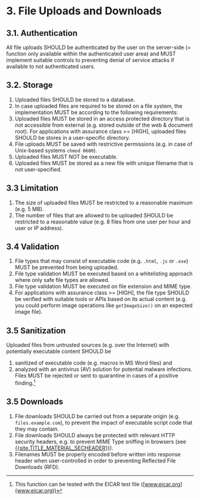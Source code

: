 # 3. File Uploads and Downloads

## 3.1. Authentication
All file uploads SHOULD be authenticated by the user on the server-side (= function only available within the authenticated user area) and MUST implement suitable controls to preventing denial of service attacks if available to not authenticated users.

## 3.2. Storage
1. Uploaded files SHOULD be stored to a database.
2. In case uploaded files are required to be stored on a file system, the implementation MUST be according to the following requirements:
3. Uploaded files MUST be stored in an access protected directory that is not accessible from external (e.g. stored outside of the web & document root). For applications with assurance class >= [HIGH], uploaded files SHOULD be stores in a user-specific directory.
4. File uploads MUST be saved with restrictive permissions (e.g. in case of Unix-based systems `chmod 0600`).
5. Uploaded files MUST NOT be executable.
6. Uploaded files MUST be stored as a new file with unique filename that is not user-specified.

## 3.3 Limitation
1. The size of uploaded files MUST be restricted to a reasonable maximum (e.g. 5 MB).
2. The number of files that are allowed to be uploaded SHOULD be restricted to a reasonable value (e.g. 8 files from one user per hour and user or IP address).

## 3.4 Validation
1. File types that may consist of executable code (e.g. `.html`, `.js` or `.exe`) MUST be prevented from being uploaded.
2. File type validation MUST be executed  based on a whitelisting approach where only safe file types are allowed.
3. File type validation MUST be executed on file extension and MIME type.
4. For applications with assurance class >= [HIGH], the file type SHOULD be verified with suitable tools or APIs based on its actual content (e.g. you could perform image operations like `getImageSize()` on an expected image file).

## 3.5 Sanitization
Uploaded files from untrusted sources (e.g. over the Internet) with potentially executable content SHOULD be

1. sanitized of executable code (e.g. macros in MS Word files) and
2. analyzed with an antivirus (AV) solution for potential malware infections. Files MUST be rejected or sent to quarantine in cases of a positive finding.[^1]

## 3.5 Downloads
1. File downloads SHOULD be carried out from a separate origin (e.g. `files.example.com`), to prevent the impact of executable script code that they may contain.
2. File downloads SHOULD always be protected with relevant HTTP security headers, e.g. to prevent MIME Type sniffing in browsers (see [{{site.TITLE_MATERIAL_SECHEADER}}]({{site.URL_MATERIAL_SECHEADER}})).
3. Filenames MUST be properly encoded before written into response header when user-controlled in order to preventing Reflected File Downloads (RFD).

[^1]: This function can be tested with the EICAR test file ([www.eicar.org](www.eicar.org))
